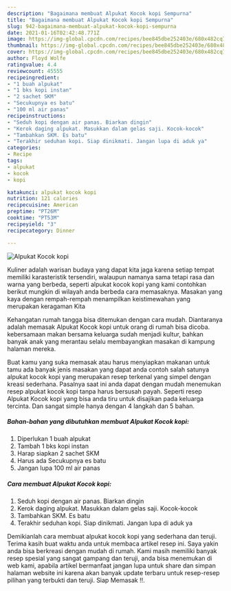 ```yaml
---
description: "Bagaimana membuat Alpukat Kocok kopi Sempurna"
title: "Bagaimana membuat Alpukat Kocok kopi Sempurna"
slug: 942-bagaimana-membuat-alpukat-kocok-kopi-sempurna
date: 2021-01-16T02:42:48.771Z
image: https://img-global.cpcdn.com/recipes/bee845dbe252403e/680x482cq70/alpukat-kocok-kopi-foto-resep-utama.jpg
thumbnail: https://img-global.cpcdn.com/recipes/bee845dbe252403e/680x482cq70/alpukat-kocok-kopi-foto-resep-utama.jpg
cover: https://img-global.cpcdn.com/recipes/bee845dbe252403e/680x482cq70/alpukat-kocok-kopi-foto-resep-utama.jpg
author: Floyd Wolfe
ratingvalue: 4.4
reviewcount: 45555
recipeingredient:
- "1 buah alpukat"
- "1 bks kopi instan"
- "2 sachet SKM"
- "Secukupnya es batu"
- "100 ml air panas"
recipeinstructions:
- "Seduh kopi dengan air panas. Biarkan dingin"
- "Kerok daging alpukat. Masukkan dalam gelas saji. Kocok-kocok"
- "Tambahkan SKM. Es batu"
- "Terakhir seduhan kopi. Siap dinikmati. Jangan lupa di aduk ya"
categories:
- Recipe
tags:
- alpukat
- kocok
- kopi

katakunci: alpukat kocok kopi 
nutrition: 121 calories
recipecuisine: American
preptime: "PT26M"
cooktime: "PT53M"
recipeyield: "3"
recipecategory: Dinner

---
```



![Alpukat Kocok kopi](https://img-global.cpcdn.com/recipes/bee845dbe252403e/680x482cq70/alpukat-kocok-kopi-foto-resep-utama.jpg)

Kuliner adalah warisan budaya yang dapat kita jaga karena setiap tempat memiliki karasteristik tersendiri, walaupun namanya sama tetapi rasa dan warna yang berbeda, seperti alpukat kocok kopi yang kami contohkan berikut mungkin di wilayah anda berbeda cara memasaknya. Masakan yang kaya dengan rempah-rempah menampilkan keistimewahan yang merupakan keragaman Kita

Kehangatan rumah tangga bisa ditemukan dengan cara mudah. Diantaranya adalah memasak Alpukat Kocok kopi untuk orang di rumah bisa dicoba. kebersamaan makan bersama keluarga sudah menjadi kultur, bahkan banyak anak yang merantau selalu membayangkan masakan di kampung halaman mereka.



Buat kamu yang suka memasak atau harus menyiapkan makanan untuk tamu ada banyak jenis masakan yang dapat anda contoh salah satunya alpukat kocok kopi yang merupakan resep terkenal yang simpel dengan kreasi sederhana. Pasalnya saat ini anda dapat dengan mudah menemukan resep alpukat kocok kopi tanpa harus bersusah payah.
Seperti resep Alpukat Kocok kopi yang bisa anda tiru untuk disajikan pada keluarga tercinta. Dan sangat simple hanya dengan 4 langkah dan 5 bahan.


<!--inarticleads1-->

##### Bahan-bahan yang dibutuhkan membuat Alpukat Kocok kopi:

1. Diperlukan 1 buah alpukat
1. Tambah 1 bks kopi instan
1. Harap siapkan 2 sachet SKM
1. Harus ada Secukupnya es batu
1. Jangan lupa 100 ml air panas




<!--inarticleads2-->

##### Cara membuat  Alpukat Kocok kopi:

1. Seduh kopi dengan air panas. Biarkan dingin
1. Kerok daging alpukat. Masukkan dalam gelas saji. Kocok-kocok
1. Tambahkan SKM. Es batu
1. Terakhir seduhan kopi. Siap dinikmati. Jangan lupa di aduk ya




Demikianlah cara membuat alpukat kocok kopi yang sederhana dan teruji. Terima kasih buat waktu anda untuk membaca artikel resep ini. Saya yakin anda bisa berkreasi dengan mudah di rumah. Kami masih memiliki banyak resep spesial yang sangat gampang dan teruji, anda bisa menemukan di web kami, apabila artikel bermanfaat jangan lupa untuk share dan simpan halaman website ini karena akan banyak update terbaru untuk resep-resep pilihan yang terbukti dan teruji. Siap Memasak !!. 
